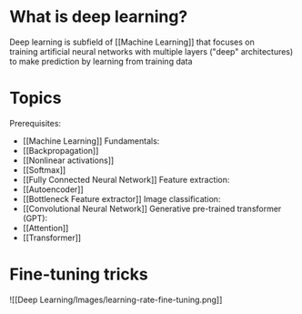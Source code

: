 # What is deep learning?
Deep learning is subfield of [[Machine Learning]] that focuses on training artificial neural networks with multiple layers ("deep" architectures) to make prediction by learning from training data

# Topics
Prerequisites:
- [[Machine Learning]]
Fundamentals:
- [[Backpropagation]]
- [[Nonlinear activations]]
- [[Softmax]]
- [[Fully Connected Neural Network]]
Feature extraction:
- [[Autoencoder]]
- [[Bottleneck Feature extractor]]
Image classification:
- [[Convolutional Neural Network]]
Generative pre-trained transformer (GPT):
- [[Attention]]
- [[Transformer]]

# Fine-tuning tricks
![[Deep Learning/Images/learning-rate-fine-tuning.png]]